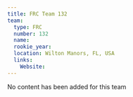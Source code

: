 ```yaml
---
title: FRC Team 132
team:
  type: FRC
  number: 132
  name: 
  rookie_year: 
  location: Wilton Manors, FL, USA
  links:
    Website: 
---
```

No content has been added for this team